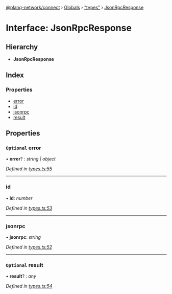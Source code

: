 [@planq-network/connect](../README.md) › [Globals](../globals.md) › ["types"](../modules/_types_.md) › [JsonRpcResponse](_types_.jsonrpcresponse.md)

# Interface: JsonRpcResponse

## Hierarchy

* **JsonRpcResponse**

## Index

### Properties

* [error](_types_.jsonrpcresponse.md#optional-error)
* [id](_types_.jsonrpcresponse.md#id)
* [jsonrpc](_types_.jsonrpcresponse.md#jsonrpc)
* [result](_types_.jsonrpcresponse.md#optional-result)

## Properties

### `Optional` error

• **error**? : *string | object*

*Defined in [types.ts:55](https://github.com/planq-network/planq-sdk/blob/master/packages/sdk/connect/src/types.ts#L55)*

___

###  id

• **id**: *number*

*Defined in [types.ts:53](https://github.com/planq-network/planq-sdk/blob/master/packages/sdk/connect/src/types.ts#L53)*

___

###  jsonrpc

• **jsonrpc**: *string*

*Defined in [types.ts:52](https://github.com/planq-network/planq-sdk/blob/master/packages/sdk/connect/src/types.ts#L52)*

___

### `Optional` result

• **result**? : *any*

*Defined in [types.ts:54](https://github.com/planq-network/planq-sdk/blob/master/packages/sdk/connect/src/types.ts#L54)*
